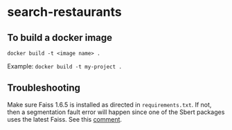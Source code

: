 # search-restaurants

## To build a docker image

`docker build -t <image name> .`

Example: `docker build -t my-project .`

## Troubleshooting

Make sure Faiss 1.6.5 is installed as directed in `requirements.txt`. If not, then a segmentation fault error will happen since one of the Sbert packages uses the latest Faiss. See this [comment](https://github.com/facebookresearch/faiss/issues/2099#issuecomment-961172708).
